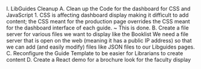 I. LibGuides Cleanup
	A. Clean up the Code for the dashboard for CSS and JavaScript
		1. CSS is affecting dashboard display making it difficult to add content;
		    the CSS meant for the production page overrides the CSS meant for the dashboard interface of each guide. ~
		    This is done. 
	B. Create a file server for various files we want to display like the Booklist
		We need a file server that is open on the web (meaning it has a public IP address) so that we can add (and easily modify) files like JSON files to our Libguides pages.
	C. Reconfigure the Guide Template to be easier for Librarians to create content
	D. Create a React demo for a brochure look for the faculty display
	